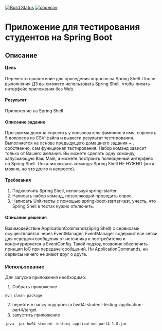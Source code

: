 [![Build Status](https://travis-ci.org/andreyzhegalov/2020-11-otus-spring-zhegalov.svg?branch=feature%2Fhw04-student-testing-application-part4)](https://travis-ci.org/andreyzhegalov/2020-11-otus-spring-zhegalov)
[![codecov](https://codecov.io/gh/andreyzhegalov/2020-11-otus-spring-zhegalov/branch/feature/hw04-student-testing-application-part4/graph/badge.svg?token=s9BbEd1xif)](https://codecov.io/gh/andreyzhegalov/2020-11-otus-spring-zhegalov)

# Приложение для тестирования студентов на Spring Boot

## Описание

#### Цель
Перевести приложение для проведения опросов на Spring Shell. После выполнения ДЗ вы сможете использовать Spring Shell, чтобы писать интерфейс приложения без Web.

#### Результат

Приложение на Spring Shell

#### Описание задание

Программа должна спросить у пользователя фамилию и имя, спросить 5 вопросов из CSV-файла и вывести результат тестирования.
Выполняется на основе предыдущего домашнего задания + , собственно, сам функционал тестирования.
Набор команд зависит только от Вашего желания. Вы можете сделать одну команду, запускающую Ваш Main, а можете построить полноценный интерфейс на Spring Shell.
Локализовывать команды Spring Shell НЕ НУЖНО (хотя можно, но это долго и непросто).

#### Требования

1. Подключить Spring Shell, используя spring-starter.
2. Написать набор команд, позволяющий проводить опрос.
3. Написать Unit-тесты с помощью spring-boot-starter-test, учесть, что Spring Shell в тестах нужно отключить.

#### Описание решения
Взаимодействие ApplicationCommands(Sprig Shell) c сервисами осуществляется через EventManager. EventManager содержит все связи для передачи сообщения от источника к постребителю и конфигурируется в EventConfig. Такой подход позволил обеспечить принцип IoC при передаче сообщений. Ни ApplicationCommands, ни сервисы ничего не знают друг о друге.

### Использование

Для запуска приложения необходимо:
1. Собрать приложение
````
mvn clean package
````
2. перейти в папку подпроекта hw04-student-testing-application-part4/target
3. запустить приложение
````
java -jar hw04-student-testing-application-part4-1.0.jar
````
